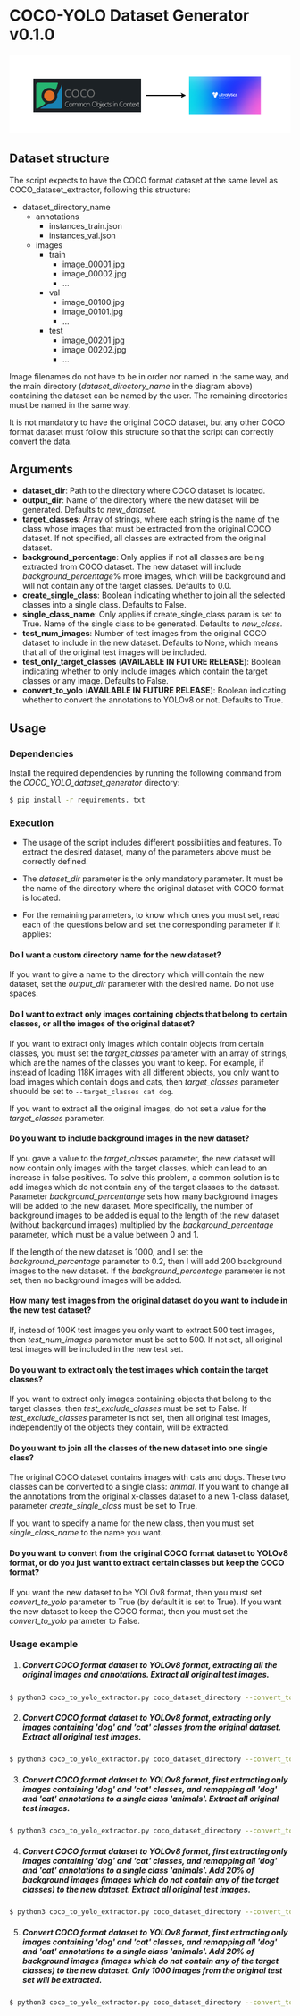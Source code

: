 # COCO-YOLO Dataset Generator v0.1.0

![COCO-YOLOv8 converter](assets/coco_yolo.png)

## Dataset structure

The script expects to have the COCO format dataset at the same level as COCO_dataset_extractor, following this structure:

- dataset_directory_name
    - annotations
        - instances_train.json
        - instances_val.json
    - images
        - train
            - image_00001.jpg
            - image_00002.jpg
            - ...
        - val
            - image_00100.jpg
            - image_00101.jpg
            - ...
        - test
            - image_00201.jpg
            - image_00202.jpg
            - ...

Image filenames do not have to be in order nor named in the same way, and the main directory (*dataset_directory_name* in the diagram above) containing the dataset can be named by the user. The remaining directories must be named in the same way.

It is not mandatory to have the original COCO dataset, but any other COCO format dataset must follow this structure so that the script can correctly convert the data.

## Arguments

- **dataset_dir**: Path to the directory where COCO dataset is located.
- **output_dir**: Name of the directory where the new dataset will be generated. Defaults to *new_dataset*.
- **target_classes**: Array of strings, where each string is the name of the class whose images that must be extracted from the original COCO dataset. If not specified, all classes are extracted from the original dataset.
- **background_percentage**: Only applies if not all classes are being extracted from COCO dataset. The new dataset will include *background_percentage*% more images, which will be background and will not contain any of the target classes. Defaults to 0.0.
- **create_single_class**: Boolean indicating whether to join all the selected classes into a single class. Defaults to False.
- **single_class_name**: Only applies if create_single_class param is set to True. Name of the single class to be generated. Defaults to *new_class*.
- **test_num_images**: Number of test images from the original COCO dataset to include in the new dataset. Defaults to None, which means that all of the original test images will be included.
- **test_only_target_classes** (**AVAILABLE IN FUTURE RELEASE**): Boolean indicating whether to only include images which contain the target classes or any image. Defaults to False.
- **convert_to_yolo** (**AVAILABLE IN FUTURE RELEASE**): Boolean indicating whether to convert the annotations to YOLOv8 or not. Defaults to True.

## Usage

### Dependencies

Install the required dependencies by running the following command from the *COCO_YOLO_dataset_generator* directory:

```bash
$ pip install -r requirements. txt
```

### Execution

- The usage of the script includes different possibilities and features. To extract the desired dataset, many of the parameters above must be correctly defined.

- The *dataset_dir* parameter is the only mandatory parameter. It must be the name of the directory where the original dataset with COCO format is located.

- For the remaining parameters, to know which ones you must set, read each of the questions below and set the corresponding parameter if it applies:

#### Do I want a custom directory name for the new dataset?

If you want to give a name to the directory which will contain the new dataset, set the *output_dir* parameter with the desired name. Do not use spaces.

#### Do I want to extract only images containing objects that belong to certain classes, or all the images of the original dataset?

If you want to extract only images which contain objects from certain classes, you must set the *target_classes* parameter with an array of strings, which are the names of the classes you want to keep. For example, if instead of loading 118K images with all different objects, you only want to load images which contain dogs and cats, then *target_classes* parameter shuould be set to ```--target_classes cat dog```.

If you want to extract all the original images, do not set a value for the *target_classes* parameter.

#### Do you want to include background images in the new dataset?

If you gave a value to the *target_classes* parameter, the new dataset will now contain only images with the target classes, which can lead to an increase in false positives. To solve this problem, a common solution is to add images which do not contain any of the target classes to the dataset. Parameter *background_percentange* sets how many background images will be added to the new dataset. More specifically, the number of background images to be added is equal to the length of the new dataset (without background images) multiplied by the *background_percentage* parameter, which must be a value between 0 and 1.

If the length of the new dataset is 1000, and I set the *background_percentage* parameter to 0.2, then I will add 200 background images to the new dataset. If the *background_percentage* parameter is not set, then no background images will be added.

#### How many test images from the original dataset do you want to include in the new test dataset?

If, instead of 100K test images you only want to extract 500 test images, then *test_num_images* parameter must be set to 500. If not set, all original test images will be included in the new test set.

#### Do you want to extract only the test images which contain the target classes?

If you want to extract only images containing objects that belong to the target classes, then *test_exclude_classes* must be set to False. If *test_exclude_classes* parameter is not set, then all original test images, independently of the objects they contain, will be extracted.

#### Do you want to join all the classes of the new dataset into one single class?

The original COCO dataset contains images with cats and dogs. These two classes can be converted to a single class: *animal*. If you want to change all the annotations from the original x-classes dataset to a new 1-class dataset, parameter *create_single_class* must be set to True.

If you want to specify a name for the new class, then you must set *single_class_name* to the name you want.

#### Do you want to convert from the original COCO format dataset to YOLOv8 format, or do you just want to extract certain classes but keep the COCO format?

If you want the new dataset to be YOLOv8 format, then you must set *convert_to_yolo* parameter to True (by default it is set to True). If you want the new dataset to keep the COCO format, then you must set the *convert_to_yolo* parameter to False.

### Usage example

1. ##### Convert COCO format dataset to YOLOv8 format, extracting all the original images and annotations. Extract all original test images.

```bash
$ python3 coco_to_yolo_extractor.py coco_dataset_directory --convert_to_yolo true --output_dir new_dataset_directory
```

2. ##### Convert COCO format dataset to YOLOv8 format, extracting only images containing 'dog' and 'cat' classes from the original dataset. Extract all original test images.

```bash
$ python3 coco_to_yolo_extractor.py coco_dataset_directory --convert_to_yolo true --target_classes dog cat --output_dir new_dataset_directory
```

3. ##### Convert COCO format dataset to YOLOv8 format, first extracting only images containing 'dog' and 'cat' classes, and remapping all 'dog' and 'cat' annotations to a single class 'animals'. Extract all original test images.

```bash
$ python3 coco_to_yolo_extractor.py coco_dataset_directory --convert_to_yolo true --target_classes dog cat --create_single_class true --single_class_name animals --output_dir new_dataset_directory
```

4. ##### Convert COCO format dataset to YOLOv8 format, first extracting only images containing 'dog' and 'cat' classes, and remapping all 'dog' and 'cat' annotations to a single class 'animals'. Add 20% of background images (images which do not contain any of the target classes) to the new dataset. Extract all original test images.

```bash
$ python3 coco_to_yolo_extractor.py coco_dataset_directory --convert_to_yolo true --target_classes dog cat --background_percentage 0.2 --create_single_class true --single_class_name animals --output_dir new_dataset_directory
```

5. ##### Convert COCO format dataset to YOLOv8 format, first extracting only images containing 'dog' and 'cat' classes, and remapping all 'dog' and 'cat' annotations to a single class 'animals'. Add 20% of background images (images which do not contain any of the target classes) to the new dataset. Only 1000 images from the original test set will be extracted.

```bash
$ python3 coco_to_yolo_extractor.py coco_dataset_directory --convert_to_yolo true --target_classes dog cat --background_percentage 0.2 --create_single_class true --single_class_name animals --output_dir new_dataset_directory --test_num_images 1000
```
